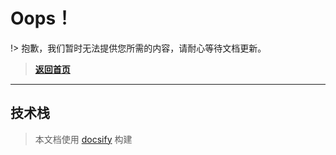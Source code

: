 # Oops！

!> 抱歉，我们暂时无法提供您所需的内容，请耐心等待文档更新。

> [**返回首页**](/README.md)

---

## 技术栈

> 本文档使用 [docsify](https://docsify.js.org/) 构建
